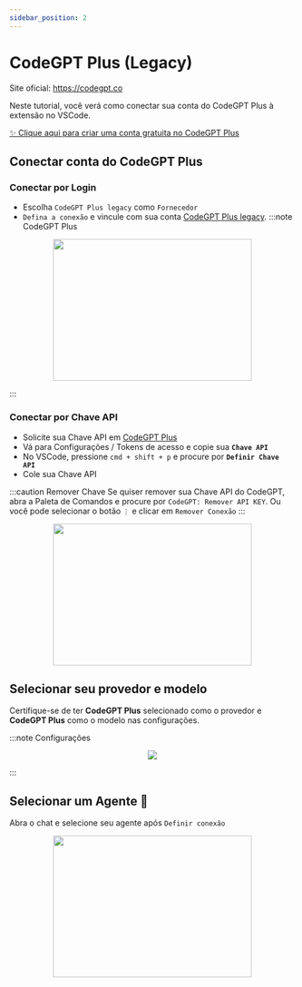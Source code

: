 ```yaml
---
sidebar_position: 2
---
```


# CodeGPT Plus (Legacy)

Site oficial: https://codegpt.co

Neste tutorial, você verá como conectar sua conta do CodeGPT Plus à extensão no VSCode.

[✨ Clique aqui para criar uma conta gratuita no CodeGPT Plus](https://account.codegpt.co/auth/register)

## Conectar conta do CodeGPT Plus

### Conectar por Login
- Escolha `CodeGPT Plus legacy` como `Fornecedor`
- `Defina a conexão` e vincule com sua conta [CodeGPT Plus legacy](https://account.codegpt.co/).
:::note CodeGPT Plus
<p align="center">
    <img width="350" height="250" src="https://github.com/davila7/code-gpt-docs/assets/37567214/6798ab1f-5d19-407a-bc28-b4a5b9ea9b3f" />
</p>
:::

### Conectar por Chave API
  - Solicite sua Chave API em [CodeGPT Plus](https://plus.codegpt.co/settings/apikey)
  - Vá para Configurações / Tokens de acesso e copie sua **`Chave API`**
  - No VSCode, pressione ```cmd + shift + p``` e procure por **`Definir Chave API`**
  - Cole sua Chave API

:::caution Remover Chave
Se quiser remover sua Chave API do CodeGPT, abra a Paleta de Comandos e procure por `CodeGPT: Remover API KEY`. Ou você pode selecionar o botão `⋮` e clicar em `Remover Conexão`
:::

<p align="center">
      <img width="350" height="250" src="https://github.com/davila7/code-gpt-docs/assets/37567214/7a786f2e-f65d-4862-a1f7-61b705ff1cd5" />
</p>

## Selecionar seu provedor e modelo
Certifique-se de ter **CodeGPT Plus** selecionado como o provedor e **CodeGPT Plus** como o modelo nas configurações.

:::note Configurações
<p align="center">
    <img src="https://github-production-user-asset-6210df.s3.amazonaws.com/6216945/274446065-993eca0d-30e3-4642-8e08-c5e51381f0e6.png" />
</p>
:::

## Selecionar um Agente 🤖
Abra o chat e selecione seu agente após `Definir conexão`

<p align="center">
      <img width="350" height="250" src="https://github.com/davila7/code-gpt-docs/assets/37567214/774ca6a0-4e00-4e3f-b001-51c834dc5ecf" />
</p>
